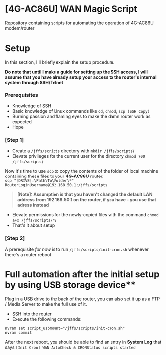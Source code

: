 # [4G-AC86U] WAN Magic Script

Repository containing scripts for automating the operation of 4G-AC86U modem/router

# Setup
In this section, I'll briefly explain the setup procedure.

**Do note that until I make a guide for setting up the SSH access, I will assume that you have already setup your access to the router's internal system through SSH/Telnet**

### Prerequisites
- Knowledge of SSH
- Basic knowledge of Linux commands like `cd`, `chmod`, `scp (SSH Copy)`
- Burning passion and flaming eyes to make the damn router work as expected
- Hope

### [Step 1]

- Create a `/jffs/scripts` directory with `mkdir /jffs/scripts`\
- Elevate privileges for the current user for the directory `chmod 700 /jffs/scripts`\

Now it's time to use `scp` to copy the contents of the folder of local machine containing these files to your **4G-AC86U** router.\
`scp "[DRIVE]:\Path\To\Folder\*" RouterLoginUsername@192.168.50.1:/jffs/scripts`

> **[Note]: Assumption is that you haven't changed the default LAN address from 192.168.50.1 on the router, if you have - you use that adress instead**
- Elevate permissions for the newly-copied files with the command `chmod a+x /jffs/scripts/*`\
- That's it about setup

### [Step 2]
A prerequisite *for now* is to run `/jffs/scripts/init-cron.sh` whenever there's a router reboot

# Full automation after the initial setup by using USB storage device**

Plug in a USB drive to the back of the router, you can also set it up as a FTP / Media Server to make the full use of it.
- SSH into the router
- Execute the following commands:
```
nvram set script_usbmount="/jffs/scripts/init-cron.sh"
nvram commit
```
After the next reboot, you should be able to find an entry in **System Log** that says `[Init Cron] WAN AutoCheck & CRONStatus scripts started`
